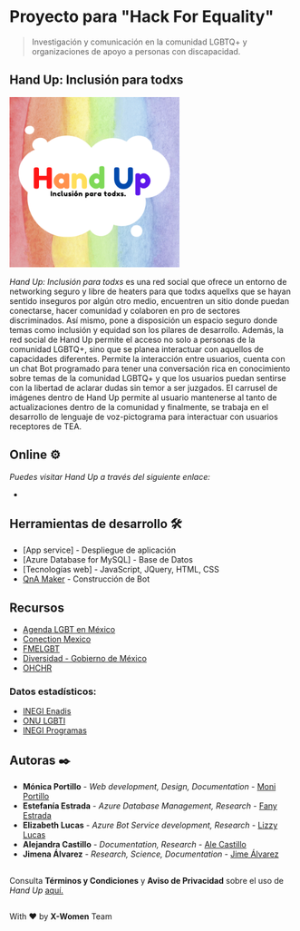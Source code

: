 #  Proyecto para "Hack For Equality"
> Investigación y comunicación en la comunidad LGBTQ+ y organizaciones de apoyo a personas con discapacidad.

## Hand Up: Inclusión para todxs
<img src="/resources/HandUp.png" alt="handup" width="300" height="300"/>

*Hand Up: Inclusión para todxs* es una red social que ofrece un entorno de networking seguro y libre de heaters para que todxs aquellxs que se hayan sentido inseguros por algún otro medio, encuentren un sitio donde puedan conectarse, hacer comunidad y colaboren en pro de sectores discriminados. Así mismo, pone a disposición un espacio seguro donde temas como inclusión y equidad son los pilares de desarrollo. Además, la red social de Hand Up permite el acceso no solo a personas de la comunidad LGBTQ+, sino que se planea interactuar con aquellos de capacidades diferentes. Permite la interacción entre usuarios, cuenta con un chat Bot programado para tener una conversación rica en conocimiento sobre temas de la comunidad LGBTQ+ y que los usuarios puedan sentirse con la libertad de aclarar dudas sin temor a ser juzgados. El carrusel de imágenes dentro de Hand Up permite al usuario mantenerse al tanto de actualizaciones dentro de la comunidad y finalmente, se trabaja en el desarrollo de lenguaje de voz-pictograma para interactuar con usuarios receptores de TEA. 

## Online ⚙️
_Puedes visitar Hand Up a través del siguiente enlace:_

*


## Herramientas de desarrollo 🛠️

* [App service] - Despliegue de aplicación
* [Azure Database for MySQL] - Base de Datos
* [Tecnologías web] - JavaScript, JQuery, HTML, CSS
* [QnA Maker](https://www.qnamaker.ai/) - Construcción de Bot

## Recursos 

* [Agenda LGBT en México](https://chingaledarling.com/2019/06/28/organizaciones-que-apoyan-la-agenda-lgbt-en-mexico/)
* [Conection Mexico](https://www.prideconnectionmexico.com/)
* [FMELGBT](https://fmelgbt.mx/)
* [Diversidad - Gobierno de México](https://edomex.gob.mx/diversidad)
* [OHCHR](https://www.ohchr.org/sp/issues/lgbti/Pages/index.aspx?gclid=Cj0KCQiAy4eNBhCaARIsAFDVtI3Pv-CRD6h0okEgZjn1BLU8UoY4r1zMfhWaDAA4t-61UD6hZ2Vc9yAaAhXzEALw_wcB)

### Datos estadísticos:

* [INEGI Enadis](https://www.inegi.org.mx/contenidos/programas/enadis/2017/doc/enadis2017_resultados.pdf)
* [ONU LGBTI](https://www.onu.org.mx/wp-content/uploads/2020/02/SPANISH_LGBTI_index.pdf)
* [INEGI Programas](https://www.inegi.org.mx/programas/enadis/2017/default.html#Documentacion)

## Autoras ✒️

* **Mónica Portillo** - *Web development, Design, Documentation* -  [Moni Portillo](https://github.com/monicaps)
* **Estefanía Estrada** - *Azure Database Management, Research* -  [Fany Estrada](https://github.com/FanyEstrada)
* **Elizabeth Lucas** - *Azure Bot Service development, Research* -  [Lizzy Lucas](https://github.com/LizzyLucas)
* **Alejandra Castillo** - *Documentation, Research* - [Ale Castillo](https://github.com/aleepsy)
* **Jimena Álvarez** - *Research, Science, Documentation* - [Jime Álvarez](https://github.com/5inope)

##

Consulta **Términos y Condiciones** y **Aviso de Privacidad** sobre el uso de *Hand Up* [aquí.](https://stdntpartners-my.sharepoint.com/:w:/g/personal/alejandra_perez_studentambassadors_com/EepzOuYZT_5Egz8CcuiucHEBZWlrwv2ggspzAxyg1uCjRw?e=0DxREY)

##
With ❤️ by **X-Women** Team
